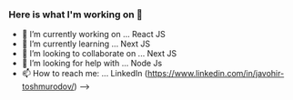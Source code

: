 ### Here is what I'm working on  👋



- 🔭 I’m currently working on ... React JS
- 🌱 I’m currently learning ... Next JS
- 👯 I’m looking to collaborate on ... Next JS
- 🤔 I’m looking for help with ... Node Js
- 📫 How to reach me: ... LinkedIn (https://www.linkedin.com/in/javohir-toshmurodov/)
-->
